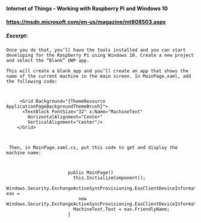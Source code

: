#### Internet of Things - Working with Raspberry Pi and Windows 10
#### https://msdn.microsoft.com/en-us/magazine/mt808503.aspx

##### Excerpt:

```Once you do that, you’ll have the tools installed and you can start developing for the Raspberry Pi using Windows 10. Create a new project and select the “Blank” UWP app.```

```This will create a blank app and you’ll create an app that shows the name of the current machine in the main screen. In Main­Page.xaml, add the following code:```
#
         <Grid Background="{ThemeResource ApplicationPageBackgroundThemeBrush}">
          <TextBlock FontSize="32" x:Name="MachineText"
            HorizontalAlignment="Center"
            VerticalAlignment="Center"/>
        </Grid>
#
``` Then, in MainPage.xaml.cs, put this code to get and display the machine name:```
#
                           public MainPage()
                             this.InitializeComponent();
                             Windows.Security.ExchangeActiveSyncProvisioning.EasClientDeviceInformation eas =
                               new Windows.Security.ExchangeActiveSyncProvisioning.EasClientDeviceInformation();
                             MachineText.Text = eas.FriendlyName;
                           }
#                           
